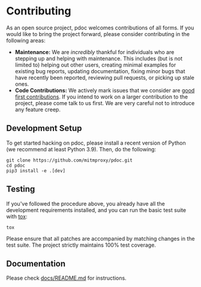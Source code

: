 # Contributing

As an open source project, pdoc welcomes contributions of all forms. If you would like to bring the project forward,
please consider contributing in the following areas:

- **Maintenance:** We are *incredibly* thankful for individuals who are stepping up and helping with maintenance. This
  includes (but is not limited to) helping out other users, creating minimal examples for existing bug reports, updating
  documentation, fixing minor bugs that have recently been reported, reviewing pull requests, or picking up stale ones.
- **Code Contributions:** We actively mark issues that we consider are
  [good first contributions](https://github.com/mitmproxy/pdoc/labels/help-wanted). If you intend to work on a larger
  contribution to the project, please come talk to us first. We are very careful not to introduce any feature creep.

## Development Setup

To get started hacking on pdoc, please install a recent version of Python (we recommend at least Python 3.9). Then, do
the following:

```shell
git clone https://github.com/mitmproxy/pdoc.git
cd pdoc
pip3 install -e .[dev]
```

## Testing

If you've followed the procedure above, you already have all the development requirements installed, and you can run the
basic test suite with [tox](https://tox.readthedocs.io/):

```shell
tox
```

Please ensure that all patches are accompanied by matching changes in the test suite. The project strictly maintains
100% test coverage.

## Documentation

Please check [docs/README.md](./docs/README.md) for instructions.
